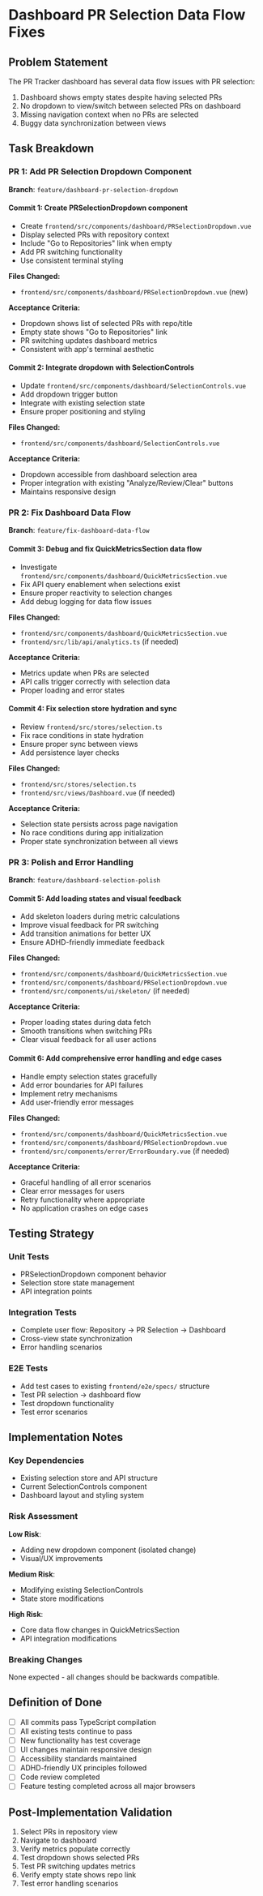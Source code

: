 # Dashboard PR Selection Data Flow Fixes

## Problem Statement

The PR Tracker dashboard has several data flow issues with PR selection:

1. Dashboard shows empty states despite having selected PRs
2. No dropdown to view/switch between selected PRs on dashboard
3. Missing navigation context when no PRs are selected
4. Buggy data synchronization between views

## Task Breakdown

### PR 1: Add PR Selection Dropdown Component
**Branch**: `feature/dashboard-pr-selection-dropdown`

#### Commit 1: Create PRSelectionDropdown component
- Create `frontend/src/components/dashboard/PRSelectionDropdown.vue`
- Display selected PRs with repository context
- Include "Go to Repositories" link when empty
- Add PR switching functionality
- Use consistent terminal styling

**Files Changed:**
- `frontend/src/components/dashboard/PRSelectionDropdown.vue` (new)

**Acceptance Criteria:**
- Dropdown shows list of selected PRs with repo/title
- Empty state shows "Go to Repositories" link
- PR switching updates dashboard metrics
- Consistent with app's terminal aesthetic

#### Commit 2: Integrate dropdown with SelectionControls
- Update `frontend/src/components/dashboard/SelectionControls.vue`
- Add dropdown trigger button
- Integrate with existing selection state
- Ensure proper positioning and styling

**Files Changed:**
- `frontend/src/components/dashboard/SelectionControls.vue`

**Acceptance Criteria:**
- Dropdown accessible from dashboard selection area
- Proper integration with existing "Analyze/Review/Clear" buttons
- Maintains responsive design

### PR 2: Fix Dashboard Data Flow
**Branch**: `feature/fix-dashboard-data-flow`

#### Commit 3: Debug and fix QuickMetricsSection data flow
- Investigate `frontend/src/components/dashboard/QuickMetricsSection.vue`
- Fix API query enablement when selections exist
- Ensure proper reactivity to selection changes
- Add debug logging for data flow issues

**Files Changed:**
- `frontend/src/components/dashboard/QuickMetricsSection.vue`
- `frontend/src/lib/api/analytics.ts` (if needed)

**Acceptance Criteria:**
- Metrics update when PRs are selected
- API calls trigger correctly with selection data
- Proper loading and error states

#### Commit 4: Fix selection store hydration and sync
- Review `frontend/src/stores/selection.ts`
- Fix race conditions in state hydration
- Ensure proper sync between views
- Add persistence layer checks

**Files Changed:**
- `frontend/src/stores/selection.ts`
- `frontend/src/views/Dashboard.vue` (if needed)

**Acceptance Criteria:**
- Selection state persists across page navigation
- No race conditions during app initialization
- Proper state synchronization between all views

### PR 3: Polish and Error Handling
**Branch**: `feature/dashboard-selection-polish`

#### Commit 5: Add loading states and visual feedback
- Add skeleton loaders during metric calculations
- Improve visual feedback for PR switching
- Add transition animations for better UX
- Ensure ADHD-friendly immediate feedback

**Files Changed:**
- `frontend/src/components/dashboard/QuickMetricsSection.vue`
- `frontend/src/components/dashboard/PRSelectionDropdown.vue`
- `frontend/src/components/ui/skeleton/` (if needed)

**Acceptance Criteria:**
- Proper loading states during data fetch
- Smooth transitions when switching PRs
- Clear visual feedback for all user actions

#### Commit 6: Add comprehensive error handling and edge cases
- Handle empty selection states gracefully
- Add error boundaries for API failures
- Implement retry mechanisms
- Add user-friendly error messages

**Files Changed:**
- `frontend/src/components/dashboard/QuickMetricsSection.vue`
- `frontend/src/components/dashboard/PRSelectionDropdown.vue`
- `frontend/src/components/error/ErrorBoundary.vue` (if needed)

**Acceptance Criteria:**
- Graceful handling of all error scenarios
- Clear error messages for users
- Retry functionality where appropriate
- No application crashes on edge cases

## Testing Strategy

### Unit Tests
- PRSelectionDropdown component behavior
- Selection store state management
- API integration points

### Integration Tests
- Complete user flow: Repository → PR Selection → Dashboard
- Cross-view state synchronization
- Error handling scenarios

### E2E Tests
- Add test cases to existing `frontend/e2e/specs/` structure
- Test PR selection → dashboard flow
- Test dropdown functionality
- Test error scenarios

## Implementation Notes

### Key Dependencies
- Existing selection store and API structure
- Current SelectionControls component
- Dashboard layout and styling system

### Risk Assessment
**Low Risk**:
- Adding new dropdown component (isolated change)
- Visual/UX improvements

**Medium Risk**:
- Modifying existing SelectionControls
- State store modifications

**High Risk**:
- Core data flow changes in QuickMetricsSection
- API integration modifications

### Breaking Changes
None expected - all changes should be backwards compatible.

## Definition of Done

- [ ] All commits pass TypeScript compilation
- [ ] All existing tests continue to pass
- [ ] New functionality has test coverage
- [ ] UI changes maintain responsive design
- [ ] Accessibility standards maintained
- [ ] ADHD-friendly UX principles followed
- [ ] Code review completed
- [ ] Feature testing completed across all major browsers

## Post-Implementation Validation

1. Select PRs in repository view
2. Navigate to dashboard
3. Verify metrics populate correctly
4. Test dropdown shows selected PRs
5. Test PR switching updates metrics
6. Verify empty state shows repo link
7. Test error handling scenarios